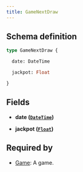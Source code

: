 ```yaml
---
title: GameNextDraw
---
```




## Schema definition
```graphql
type GameNextDraw {

  date: DateTime

  jackpot: Float

}
```

## Fields

* **date ([`DateTime`](graphql/schema/datetime.md))**


* **jackpot ([`Float`](graphql/schema/float.md))**



## Required by
* [Game](graphql/schema/game.md): A game.
